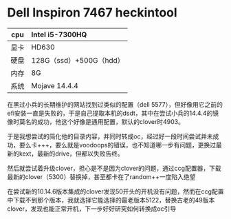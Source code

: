 # Dell Inspiron 7467 heckintool



| cpu  | Intel i5-7300HQ         |
| :--: | :---------------------- |
| 显卡 | HD630                   |
| 硬盘 | 128G（ssd）+500G（hdd） |
| 内存 | 8G                      |
| 系统 | Mojave 14.4.4           |



在黑过小兵的长期维护的网站找到过类似的配置（dell 5577），但好像用它之前的efi安装一直是失败的，于是自己提取本机的dsdt，其中在尝试小兵的14.4.4的镜像时莫名的成功，他这个好像是通用配置，默认的clover时4903。

于是我想尝试的简化他的目录内容，并同时转成oc，经过好一段时间尝试并未成功，要么卡+++，要么就是voodoops的错误，也不知道哪一步有问题，更换过最新的kext，最新的drive，但都以失败告终。

然后就尝试着升级clover，担心是不是因为clover的问题，通过ccg配置器，下载最新的clover（5300）替换掉，甚至都卡在了random++一度陷入绝望

在尝试新的10.14.6版本集成的clover发现50开头的开机没有问题，然而在ccg配置中下载不到那个版本，我就选择它能选择的最老版本5122，替换古老的49版本clover，发现也能正常开机，下一步好好研究如何转换成oc引导

